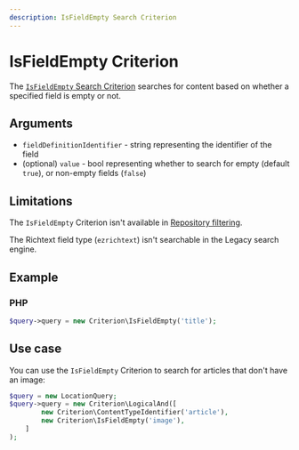 ```yaml
---
description: IsFieldEmpty Search Criterion
---
```


# IsFieldEmpty Criterion

The [`IsFieldEmpty` Search Criterion](/api/php_api/php_api_reference/classes/Ibexa-Contracts-Core-Repository-Values-Content-Query-Criterion-IsFieldEmpty.html) searches for content based on whether a specified field is empty or not.

## Arguments

- `fieldDefinitionIdentifier` - string representing the identifier of the field
- (optional) `value` - bool representing whether to search for empty (default `true`),
or non-empty fields (`false`)

## Limitations

The `IsFieldEmpty` Criterion isn't available in [Repository filtering](search_api.md#repository-filtering).

The Richtext field type (`ezrichtext`) isn't searchable in the Legacy search engine.

## Example

### PHP

``` php
$query->query = new Criterion\IsFieldEmpty('title');
```

## Use case

You can use the `IsFieldEmpty` Criterion to search for articles that don't have an image:

``` php hl_lines="4"
$query = new LocationQuery;
$query->query = new Criterion\LogicalAnd([
        new Criterion\ContentTypeIdentifier('article'),
        new Criterion\IsFieldEmpty('image'),
    ]
);
```
